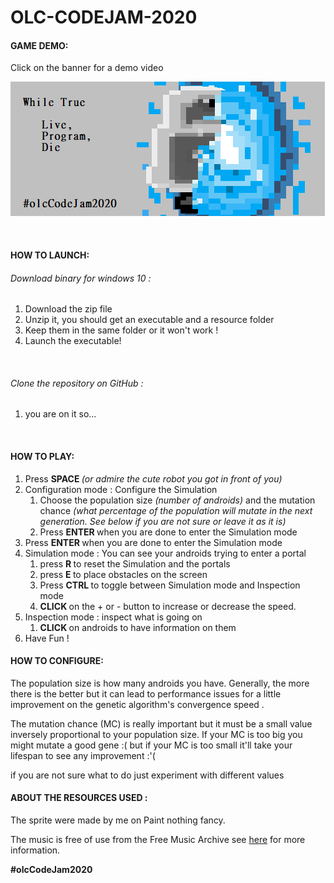 # OLC-CODEJAM-2020
<h4>GAME DEMO:</h4>


Click on the banner for a demo video


[![Click me](https://github.com/T-Shai/OLC-CODEJAM-2020-WTLPD/blob/master/rsc/banner.png)](https://www.youtube.com/watch?v=sRCCZsBqHIo)

<p class="text-center"><br></p>
<h4>HOW TO LAUNCH:</h4>
<p></p>
<h6 class="text-center">Download binary for windows 10 :</h6>
<ol class="text-center"><li class="text-center">Download the zip file&nbsp;</li><li class="text-center">Unzip it, you should get an executable and a resource folder</li><li class="text-center">Keep them in the same folder or it won't work !</li><li class="text-center">Launch the executable!</li></ol>
<p><br></p>
<h6 class="text-center">Clone the repository on GitHub :</h6>
<ol class="text-center"><li class="text-center">you are on it so...</li></ol>
<p></p>
<p><br></p>
<h4>HOW TO PLAY:</h4>
<ol><li>Press <strong>SPACE&nbsp;</strong><em>(or admire the cute robot you got in front of you)</em></li><li>Configuration mode : Configure the Simulation<ol><li>Choose the population size <em>(number of androids) </em>and the mutation chance<em> (what percentage of the population will mutate in the next generation. See below if you are not sure or leave it as it is)&nbsp;</em></li><li>Press <strong>ENTER </strong>when you are done to enter the Simulation mode</li></ol></li><li>Press <strong>ENTER </strong>when you are done to enter the Simulation mode</li><li>Simulation mode : You can see your androids trying to enter a portal&nbsp;<ol><li>press <strong>R&nbsp;</strong>to reset the Simulation and the portals</li><li>press&nbsp;<strong>E&nbsp;</strong>to place obstacles on the screen</li><li>Press <strong>CTRL </strong>to toggle between Simulation mode and Inspection mode</li><li><strong>CLICK&nbsp;</strong>on the + or - button to increase or decrease the speed.</li></ol></li><li>Inspection mode : inspect what is going on<ol><li><strong>CLICK&nbsp;</strong>on androids to have information on them</li></ol></li><li>Have Fun !</li></ol>
<h4><strong>HOW TO CONFIGURE:</strong></h4>
<p>The population size is how many androids you have. Generally, the more there is the better but it can lead to performance issues for a little improvement on the genetic algorithm's convergence speed .</p>
<p>The mutation chance (MC) is really important but it must be&nbsp;a small value inversely proportional to your population size. If your MC is too big you might mutate a good gene :( but if your MC is too small it'll take your lifespan to see any improvement :'(</p>
<p>if you are not sure what to do just experiment with different values</p>

<h4>ABOUT THE RESOURCES&nbsp;USED :</h4>
<p>The sprite were made by me on Paint nothing fancy.</p>
<p>The music is free of use&nbsp;from the Free Music Archive see <a href="https://freemusicarchive.org/music/Soft_and_Furious/You_know_where_to_find_me/Soft_and_Furious_-_You_know_where_to_find_me_-_05_Falling_into_the_game" target="_blank">here</a> for more information.</p>
<p><strong>#olcCodeJam2020</strong><br></p>
